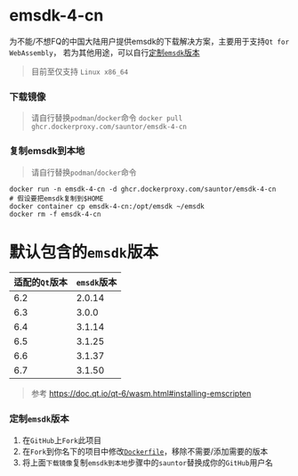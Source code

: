 # emsdk-4-cn
为不能/不想FQ的中国大陆用户提供emsdk的下载解决方案，主要用于支持`Qt for WebAssembly`，
若为其他用途，可以自行[定制`emsdk`版本](#定制emsdk版本)
> 目前至仅支持 `Linux x86_64`

### 下载镜像
> 请自行替换`podman`/`docker`命令
`docker pull ghcr.dockerproxy.com/sauntor/emsdk-4-cn`

### 复制emsdk到本地
> 请自行替换`podman`/`docker`命令
```shell
docker run -n emsdk-4-cn -d ghcr.dockerproxy.com/sauntor/emsdk-4-cn
# 假设要把emsdk复制到$HOME
docker container cp emsdk-4-cn:/opt/emsdk ~/emsdk
docker rm -f emsdk-4-cn
```

# 默认包含的`emsdk`版本
|适配的`Qt`版本 | `emsdk`版本 |
|--------|-------------|
| 6.2    | 2.0.14      |
| 6.3    | 3.0.0       |
| 6.4    | 3.1.14      |
| 6.5    | 3.1.25      |
| 6.6    | 3.1.37      |
| 6.7    | 3.1.50      |

> 参考 https://doc.qt.io/qt-6/wasm.html#installing-emscripten

### 定制`emsdk`版本
1. 在`GitHub`上`Fork`此项目
2. 在`Fork`到你名下的项目中修改[`Dockerfile`](Dockerfile#L13)，移除不需要/添加需要的版本
3. 将上面`下载镜像`复制`emsdk到本地`步骤中的`sauntor`替换成你的`GitHub`用户名
